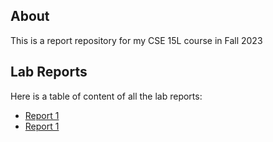 ## About
This is a report repository for my CSE 15L course in Fall 2023

## Lab Reports
Here is a table of content of all the lab reports:
+ [Report 1](report1/Report.html)
+ [Report 1](report2/Report.html)

